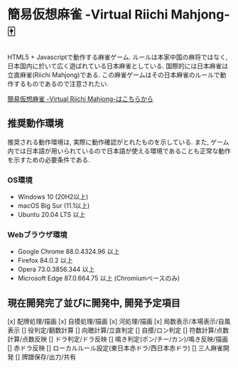 # 簡易仮想麻雀 -Virtual Riichi Mahjong- :mahjong:

HTML5 + Javascriptで動作する麻雀ゲーム. ルールは本家中国の麻将ではなく, 日本国内に於いて広く遊ばれている日本麻雀としている. 国際的には日本麻雀は立直麻雀(Riichi Mahjong)である. この麻雀ゲームはその日本麻雀のルールで動作するものであるので注意されたい.

[簡易仮想麻雀 -Virtual Riichi Mahjong-はこちらから](hoge)

## 推奨動作環境

推奨される動作環境は, 実際に動作確認がとれたものを示している. また, ゲーム内では日本語が用いられているので日本語が使える環境であることも正常な動作を示すための必要条件である.

### OS環境

* Windows 10 (20H2以上)
* macOS Big Sur (11.1以上)
* Ubuntu 20.04 LTS 以上

### Webブラウザ環境

* Google Chrome 88.0.4324.96 以上
* Firefox 84.0.2 以上
* Opera 73.0.3856.344 以上
* Microsoft Edge 87.0.664.75 以上 (Chromiumベースのみ)

## 現在開発完了並びに開発中, 開発予定項目
[x] 配牌処理/描画
[x] 自摸処理/描画
[x] 河処理/描画
[x] 局数表示/本場表示/自風表示
[] 役判定/翻数計算
[] 向聴計算/立直判定
[] 自摸/ロン判定
[] 符数計算/点数計算/点数反映
[] ドラ判定/ドラ反映
[] 鳴き判定(ポン/チー/カン)/鳴き反映/描画
[] 赤ドラ反映
[] ローカルルール設定(東日本赤ドラ/西日本赤ドラ)
[] 三人麻雀開発
[] 牌譜保存/出力/共有
